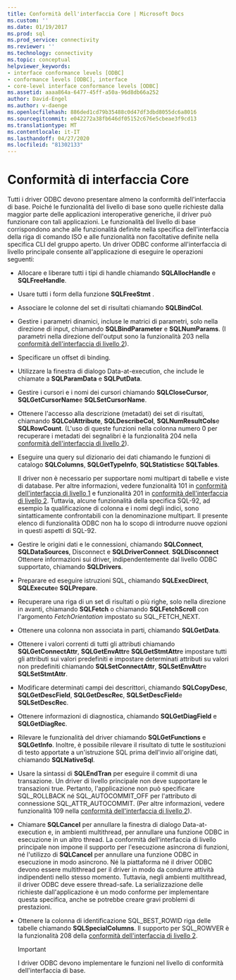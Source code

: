 ```yaml
---
title: Conformità dell'interfaccia Core | Microsoft Docs
ms.custom: ''
ms.date: 01/19/2017
ms.prod: sql
ms.prod_service: connectivity
ms.reviewer: ''
ms.technology: connectivity
ms.topic: conceptual
helpviewer_keywords:
- interface conformance levels [ODBC]
- conformance levels [ODBC], interface
- core-level interface conformance levels [ODBC]
ms.assetid: aaaa864a-6477-45ff-a50a-96d8db66a252
author: David-Engel
ms.author: v-daenge
ms.openlocfilehash: 886ded1cd79b35488c0d47df3dbd8055dc6a8016
ms.sourcegitcommit: e042272a38fb646df05152c676e5cbeae3f9cd13
ms.translationtype: MT
ms.contentlocale: it-IT
ms.lasthandoff: 04/27/2020
ms.locfileid: "81302133"
---
```

# <a name="core-interface-conformance"></a>Conformità di interfaccia Core
Tutti i driver ODBC devono presentare almeno la conformità dell'interfaccia di base. Poiché le funzionalità del livello di base sono quelle richieste dalla maggior parte delle applicazioni interoperative generiche, il driver può funzionare con tali applicazioni. Le funzionalità del livello di base corrispondono anche alle funzionalità definite nella specifica dell'interfaccia della riga di comando ISO e alle funzionalità non facoltative definite nella specifica CLI del gruppo aperto. Un driver ODBC conforme all'interfaccia di livello principale consente all'applicazione di eseguire le operazioni seguenti:  
  
-   Allocare e liberare tutti i tipi di handle chiamando **SQLAllocHandle** e **SQLFreeHandle**.  
  
-   Usare tutti i form della funzione **SQLFreeStmt** .  
  
-   Associare le colonne del set di risultati chiamando **SQLBindCol**.  
  
-   Gestire i parametri dinamici, incluse le matrici di parametri, solo nella direzione di input, chiamando **SQLBindParameter** e **SQLNumParams**. (I parametri nella direzione dell'output sono la funzionalità 203 nella [conformità dell'interfaccia di livello 2](../../../odbc/reference/develop-app/level-2-interface-conformance.md)).  
  
-   Specificare un offset di binding.  
  
-   Utilizzare la finestra di dialogo Data-at-execution, che include le chiamate a **SQLParamData** e **SQLPutData**.  
  
-   Gestire i cursori e i nomi dei cursori chiamando **SQLCloseCursor**, **SQLGetCursorName**e **SQLSetCursorName**.  
  
-   Ottenere l'accesso alla descrizione (metadati) dei set di risultati, chiamando **SQLColAttribute**, **SQLDescribeCol**, **SQLNumResultCols**e **SQLRowCount**. (L'uso di queste funzioni nella colonna numero 0 per recuperare i metadati dei segnalibri è la funzionalità 204 nella [conformità dell'interfaccia di livello 2](../../../odbc/reference/develop-app/level-2-interface-conformance.md)).  
  
-   Eseguire una query sul dizionario dei dati chiamando le funzioni di catalogo **SQLColumns**, **SQLGetTypeInfo**, **SQLStatistics**e **SQLTables**.  
  
     Il driver non è necessario per supportare nomi multipart di tabelle e viste di database. Per altre informazioni, vedere funzionalità 101 in [conformità dell'interfaccia di livello 1](../../../odbc/reference/develop-app/level-1-interface-conformance.md) e funzionalità 201 in [conformità dell'interfaccia di livello 2](../../../odbc/reference/develop-app/level-2-interface-conformance.md). Tuttavia, alcune funzionalità della specifica SQL-92, ad esempio la qualificazione di colonna e i nomi degli indici, sono sintatticamente confrontabili con la denominazione multipart. Il presente elenco di funzionalità ODBC non ha lo scopo di introdurre nuove opzioni in questi aspetti di SQL-92.  
  
-   Gestire le origini dati e le connessioni, chiamando **SQLConnect**, **SQLDataSources**, Disconnect e **SQLDriverConnect**. **SQLDisconnect** Ottenere informazioni sui driver, indipendentemente dal livello ODBC supportato, chiamando **SQLDrivers**.  
  
-   Preparare ed eseguire istruzioni SQL, chiamando **SQLExecDirect**, **SQLExecute**e **SQLPrepare**.  
  
-   Recuperare una riga di un set di risultati o più righe, solo nella direzione in avanti, chiamando **SQLFetch** o chiamando **SQLFetchScroll** con l'argomento *FetchOrientation* impostato su SQL_FETCH_NEXT.  
  
-   Ottenere una colonna non associata in parti, chiamando **SQLGetData**.  
  
-   Ottenere i valori correnti di tutti gli attributi chiamando **SQLGetConnectAttr**, **SQLGetEnvAttr**e **SQLGetStmtAttr**e impostare tutti gli attributi sui valori predefiniti e impostare determinati attributi su valori non predefiniti chiamando **SQLSetConnectAttr**, **SQLSetEnvAttr**e **SQLSetStmtAttr**.  
  
-   Modificare determinati campi dei descrittori, chiamando **SQLCopyDesc**, **SQLGetDescField**, **SQLGetDescRec**, **SQLSetDescField**e **SQLSetDescRec**.  
  
-   Ottenere informazioni di diagnostica, chiamando **SQLGetDiagField** e **SQLGetDiagRec**.  
  
-   Rilevare le funzionalità del driver chiamando **SQLGetFunctions** e **SQLGetInfo**. Inoltre, è possibile rilevare il risultato di tutte le sostituzioni di testo apportate a un'istruzione SQL prima dell'invio all'origine dati, chiamando **SQLNativeSql**.  
  
-   Usare la sintassi di **SQLEndTran** per eseguire il commit di una transazione. Un driver di livello principale non deve supportare le transazioni true. Pertanto, l'applicazione non può specificare SQL_ROLLBACK né SQL_AUTOCOMMIT_OFF per l'attributo di connessione SQL_ATTR_AUTOCOMMIT. (Per altre informazioni, vedere funzionalità 109 nella [conformità dell'interfaccia di livello 2](../../../odbc/reference/develop-app/level-2-interface-conformance.md)).  
  
-   Chiamare **SQLCancel** per annullare la finestra di dialogo Data-at-execution e, in ambienti multithread, per annullare una funzione ODBC in esecuzione in un altro thread. La conformità dell'interfaccia di livello principale non impone il supporto per l'esecuzione asincrona di funzioni, né l'utilizzo di **SQLCancel** per annullare una funzione ODBC in esecuzione in modo asincrono. Né la piattaforma né il driver ODBC devono essere multithread per il driver in modo da condurre attività indipendenti nello stesso momento. Tuttavia, negli ambienti multithread, il driver ODBC deve essere thread-safe. La serializzazione delle richieste dall'applicazione è un modo conforme per implementare questa specifica, anche se potrebbe creare gravi problemi di prestazioni.  
  
-   Ottenere la colonna di identificazione SQL_BEST_ROWID riga delle tabelle chiamando **SQLSpecialColumns**. Il supporto per SQL_ROWVER è la funzionalità 208 della [conformità dell'interfaccia di livello 2](../../../odbc/reference/develop-app/level-2-interface-conformance.md).  
  
    > [!IMPORTANT]  
    >  I driver ODBC devono implementare le funzioni nel livello di conformità dell'interfaccia di base.
